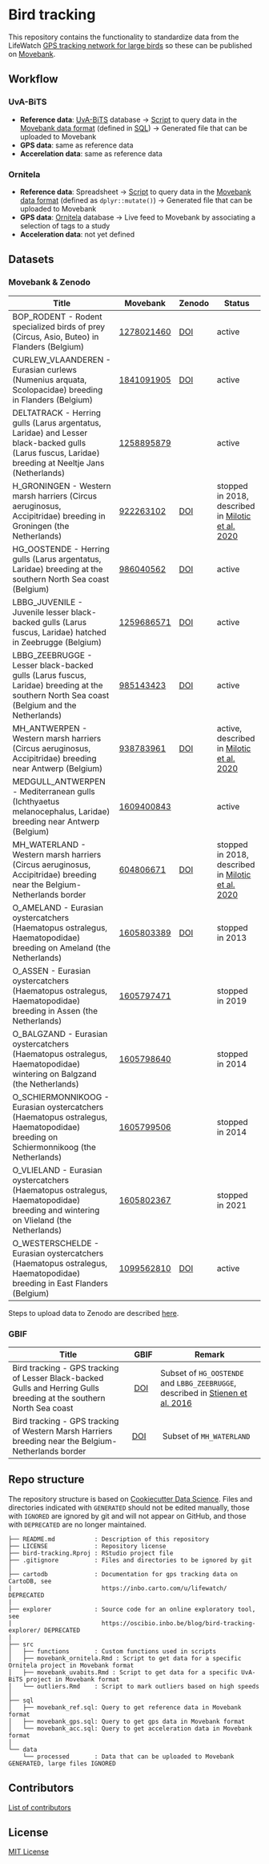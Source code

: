 # Bird tracking

This repository contains the functionality to standardize data from the LifeWatch [GPS tracking network for large birds](http://lifewatch.be/en/gps-tracking-network-large-birds) so these can be published on [Movebank](https://www.movebank.org/).

## Workflow

### UvA-BiTS

- **Reference data**: [UvA-BiTS](http://www.uva-bits.nl/) database → [Script](src/movebank_uvabits.Rmd) to query data in the [Movebank data format](https://www.movebank.org/node/2381) (defined in [SQL](sql)) → Generated file that can be uploaded to Movebank
- **GPS data**: same as reference data
- **Accerelation data**: same as reference data

### Ornitela

- **Reference data**: Spreadsheet → [Script](src/movebank_ornitela.Rmd) to query  data in the [Movebank data format](https://www.movebank.org/node/2381) (defined as `dplyr::mutate()`) → Generated file that can be uploaded to Movebank
- **GPS data**: [Ornitela](https://www.ornitela.com/) database → Live feed to Movebank by associating a selection of tags to a study
- **Acceleration data**: not yet defined

## Datasets

### Movebank & Zenodo

Title | Movebank | Zenodo | Status
--- | --- | --- | ---
BOP_RODENT - Rodent specialized birds of prey (Circus, Asio, Buteo) in Flanders (Belgium) | [1278021460](https://www.movebank.org/cms/webapp?gwt_fragment=page=studies,path=study1278021460) | [DOI](https://doi.org/10.5281/zenodo.5735405) | active
CURLEW_VLAANDEREN - Eurasian curlews (Numenius arquata, Scolopacidae) breeding in Flanders (Belgium) | [1841091905](https://www.movebank.org/cms/webapp?gwt_fragment=page=studies,path=study1841091905) | [DOI](https://doi.org/10.5281/zenodo.5779130) | active
DELTATRACK - Herring gulls (Larus argentatus, Laridae) and Lesser black-backed gulls (Larus fuscus, Laridae) breeding at Neeltje Jans (Netherlands) | [1258895879](https://www.movebank.org/cms/webapp?gwt_fragment=page=studies,path=study1258895879) |  | active
H_GRONINGEN - Western marsh harriers (Circus aeruginosus, Accipitridae) breeding in Groningen (the Netherlands) | [922263102](https://www.movebank.org/cms/webapp?gwt_fragment=page=studies,path=study922263102) | [DOI](https://doi.org/10.5281/zenodo.3552507) | stopped in 2018, described in [Milotic et al. 2020](https://doi.org/10.3897/zookeys.947.52570)
HG_OOSTENDE - Herring gulls (Larus argentatus, Laridae) breeding at the southern North Sea coast (Belgium) | [986040562](https://www.movebank.org/cms/webapp?gwt_fragment=page=studies,path=study986040562) | [DOI](https://doi.org/10.5281/zenodo.3541811) | active
LBBG_JUVENILE - Juvenile lesser black-backed gulls (Larus fuscus, Laridae) hatched in Zeebrugge (Belgium) | [1259686571](https://www.movebank.org/cms/webapp?gwt_fragment=page=studies,path=study1259686571) | [DOI](https://doi.org/10.5281/zenodo.5075868) | active
LBBG_ZEEBRUGGE - Lesser black-backed gulls (Larus fuscus, Laridae) breeding at the southern North Sea coast (Belgium and the Netherlands) | [985143423](https://www.movebank.org/cms/webapp?gwt_fragment=page=studies,path=study985143423) | [DOI](https://doi.org/10.5281/zenodo.3540799) | active
MH_ANTWERPEN - Western marsh harriers (Circus aeruginosus, Accipitridae) breeding near Antwerp (Belgium) | [938783961](https://www.movebank.org/cms/webapp?gwt_fragment=page=studies,path=study938783961) | [DOI](https://doi.org/10.5281/zenodo.3550093) | active, described in [Milotic et al. 2020](https://doi.org/10.3897/zookeys.947.52570)
MEDGULL_ANTWERPEN - Mediterranean gulls (Ichthyaetus melanocephalus, Laridae) breeding near Antwerp (Belgium) | [1609400843](https://www.movebank.org/cms/webapp?gwt_fragment=page=studies,path=study1609400843) | | active
MH_WATERLAND - Western marsh harriers (Circus aeruginosus, Accipitridae) breeding near the Belgium-Netherlands border | [604806671](https://www.movebank.org/cms/webapp?gwt_fragment=page=studies,path=study604806671) | [DOI](https://doi.org/10.5281/zenodo.3532940) | stopped in 2018, described in [Milotic et al. 2020](https://doi.org/10.3897/zookeys.947.52570)
O_AMELAND - Eurasian oystercatchers (Haematopus ostralegus, Haematopodidae) breeding on Ameland (the Netherlands) | [1605803389](https://www.movebank.org/cms/webapp?gwt_fragment=page=studies,path=study1605803389) | [DOI](https://doi.org/10.5281/zenodo.5647596) | stopped in 2013
O_ASSEN - Eurasian oystercatchers (Haematopus ostralegus, Haematopodidae) breeding in Assen (the Netherlands) | [1605797471](https://www.movebank.org/cms/webapp?gwt_fragment=page=studies,path=study1605797471) | | stopped in 2019
O_BALGZAND - Eurasian oystercatchers (Haematopus ostralegus, Haematopodidae) wintering on Balgzand (the Netherlands) | [1605798640](https://www.movebank.org/cms/webapp?gwt_fragment=page=studies,path=study1605798640) | | stopped in 2014
O_SCHIERMONNIKOOG - Eurasian oystercatchers (Haematopus ostralegus, Haematopodidae) breeding on Schiermonnikoog (the Netherlands) | [1605799506](https://www.movebank.org/cms/webapp?gwt_fragment=page=studies,path=study1605799506) | | stopped in 2014
O_VLIELAND - Eurasian oystercatchers (Haematopus ostralegus, Haematopodidae) breeding and wintering on Vlieland (the Netherlands) | [1605802367](https://www.movebank.org/cms/webapp?gwt_fragment=page=studies,path=study1605802367) | | stopped in 2021
O_WESTERSCHELDE - Eurasian oystercatchers (Haematopus ostralegus, Haematopodidae) breeding in East Flanders (Belgium) | [1099562810](https://www.movebank.org/cms/webapp?gwt_fragment=page=studies,path=study1099562810) | [DOI](https://doi.org/10.5281/zenodo.3734898) | active

Steps to upload data to Zenodo are described [here](https://github.com/inbo/bird-tracking/issues/131).

### GBIF

Title | GBIF | Remark
--- | --- | ---
Bird tracking - GPS tracking of Lesser Black-backed Gulls and Herring Gulls breeding at the southern North Sea coast | [DOI](https://doi.org/10.15468/02omly) | Subset of `HG_OOSTENDE` and `LBBG_ZEEBRUGGE`, described in [Stienen et al. 2016](https://doi.org/10.3897/zookeys.555.6173)
Bird tracking - GPS tracking of Western Marsh Harriers breeding near the Belgium-Netherlands border | [DOI](https://doi.org/10.15468/rbguhj) | Subset of `MH_WATERLAND`

## Repo structure

The repository structure is based on [Cookiecutter Data Science](http://drivendata.github.io/cookiecutter-data-science/). Files and directories indicated with `GENERATED` should not be edited manually, those with `IGNORED` are ignored by git and will not appear on GitHub, and those with `DEPRECATED` are no longer maintained.

```
├── README.md           : Description of this repository
├── LICENSE             : Repository license
├── bird-tracking.Rproj : RStudio project file
├── .gitignore          : Files and directories to be ignored by git
│
├── cartodb             : Documentation for gps tracking data on CartoDB, see
|                         https://inbo.carto.com/u/lifewatch/ DEPRECATED
|
├── explorer            : Source code for an online exploratory tool, see 
|                         https://oscibio.inbo.be/blog/bird-tracking-explorer/ DEPRECATED
|
├── src
│   ├── functions       : Custom functions used in scripts
│   ├── movebank_ornitela.Rmd : Script to get data for a specific Ornitela project in Movebank format
│   ├── movebank_uvabits.Rmd : Script to get data for a specific UvA-BiTS project in Movebank format
│   └── outliers.Rmd    : Script to mark outliers based on high speeds
│
├── sql
│   ├── movebank_ref.sql: Query to get reference data in Movebank format
│   ├── movebank_gps.sql: Query to get gps data in Movebank format
│   └── movebank_acc.sql: Query to get acceleration data in Movebank format
│
└── data
    └── processed       : Data that can be uploaded to Movebank GENERATED, large files IGNORED
```

## Contributors

[List of contributors](https://github.com/inbo/bird-tracking/contributors)

## License

[MIT License](LICENSE)
